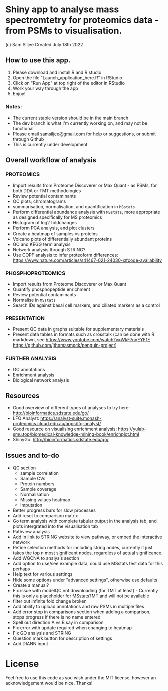 # Shiny app to analyse mass spectromtetry for proteomics data - from PSMs to visualisation.
(c) Sam Siljee
Created July 18th 2022

## How to use this app.
1. Please download and install R and R studio
2. Open the file "Launch_application_here.R" in RStudio
3. Click on "Run App" at top right of the editor in RStudio
4. Work your way through the app
5. Enjoy!

### Notes:
  - The current stable version should be in the main branch
  - The dev branch is what I'm currently working on, and may not be functional
  - Please email samsiljee@gmail.com for help or suggestions, or submit through Github
  - This is currently under development

## Overall workflow of analysis

### PROTEOMICS
  - Import results from Proteome Discoverer or Max Quant - as PSMs, for both DDA or TMT methodologies
  - Review potential contaminants
  - QC plots; chromatograms
  - summarisation, normalisation, and quantification in `MSstats`
  - Perform differential abundance analysis with `MSstats`, more appropriate as designed specifically for MS proteomics
  - Histogram of log2 foldchanges
  - Perform PCA analysis, and plot clusters
  - Create a heatmap of samples vs proteins
  - Volcano plots of differentially abundant proteins
  - GO and KEGG term analysis
  - Network analysis through STRING?
  - Use COPF analysis to infer proteoform differences: https://www.nature.com/articles/s41467-021-24030-x#code-availability

### PHOSPHOPROTEOMICS
  - Import results from Proteome Discoverer or Max Quant
  - Quantify phosphopeptide enrichment
  - Review potential contaminants
  - Normalise in `MSstats`
  - Search IDs against basal cell markers, and ciliated markers as a control
  
### PRESENTATION
  - Present QC data in graphs suitable for supplementary materials
  - Present data tables in formats such as crosstalk (can be done with R markdown, see https://www.youtube.com/watch?v=WkF7nqEYF1E https://github.com/jthomasmock/penguin-project)
  
### FURTHER ANALYSIS
  - GO annotations
  - Enrichment analysis
  - Biological network analysis
  
## Resources
  - Good overview of different types of analyses to try here: http://bioinformatics.sdstate.edu/go/
  - LFQ Analyst: https://analyst-suite.monash-proteomics.cloud.edu.au/apps/lfq-analyst/
  - Good resource on visualising enrichment analysis: https://yulab-smu.top/biomedical-knowledge-mining-book/enrichplot.html
  - ShinyGo: http://bioinformatics.sdstate.edu/go/

## Issues and to-do
  - QC section
    - sample correlation
    - Sample CVs
    - Protein numbers
    - Sample coverage
    - Normalisation
    - Missing values heatmap
    - Imputation
  - Better progress bars for slow processes
  - Add reset to comparison matrix
  - Go term analysis with complete tabular output in the analysis tab, and plots intergrated into the visualisation tab
  - Pathview analysis
  - Add in link to STRING website to view pathway, or embed the interactive network
  - Refine selection methods for including string nodes, currently it just takes the top n most significant nodes, regardless of actual significance.
  - Add WGCNA to analysis section
  - Add option to use/see example data, could use MSstats test data for this perhaps
  - Help text for various settings
  - Hide some options under "advanced settings", otherwise use defaults
  - Create a manual?
  - Fix issue with modelQC not downloading (for TMT at least) - Currently this is only a placeholder for MSstatsTMT and will not be available
  - filter out infinite fold change broken
  - Add ability to upload annotations and raw PSMs in multiple files
  - Add error stop in comparisons section when adding a comparison, stops progress if there is no name entered
  - Spell out direction A vs B say in comparison
  - Fix error with update required when changing to heatmap
  - Fix GO analysis and STRING
  - Question mark button for description of settings
  - Add DIANN input
  
# License
Feel free to use this code as you wish under the MIT license, however an acknowledgement would be nice. Thanks!
